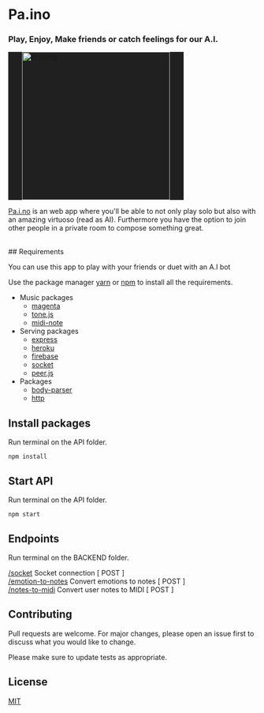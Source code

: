 # Pa.ino
<h3>Play, Enjoy, Make friends or catch feelings for our A.I.</h3>

<img src="https://firebasestorage.googleapis.com/v0/b/play-paino.appspot.com/o/paino-images.jpg?alt=media&token=f802e76f-edfa-4449-b5a5-52e95a2093ce" alt="drawing" width="300" style="background: #202020; padding: 0 2em"/>
</br>

[Pa.i.no](https://play-paino.web.app/) is an web app where you'll be able to not only play solo but also with an amazing 
virtuoso (read as AI). Furthermore you have the option to join other people in a private room to compose something great.

</br>
## Requirements

You can use this app to play with your friends or duet with an A.I bot

Use the package manager [yarn](https://yarnpkg.com/) or [npm](https://www.npmjs.com/) to install all the requirements.
-   Music packages
    - [magenta](https://magenta.github.io/magenta-js/music/index.html)
    - [tone.js](https://tonejs.github.io/)
    - [midi-note](https://www.npmjs.com/package/midi-note)
-   Serving packages
    - [express](https://classic.yarnpkg.com/en/package/exrpress)
    - [heroku](https://dashboard.heroku.com/)
    - [firebase](https://firebase.google.com/)
    - [socket](https://socket.io/)
    - [peer.js](https://peerjs.com/)
-   Packages
    - [body-parser](https://yarnpkg.com/package/body-parser)
    - [http](https://yarnpkg.com/package/http)


## Install packages
Run terminal on the API folder.
```
npm install
```


## Start API
Run terminal on the API folder.
```
npm start
```


## Endpoints
Run terminal on the BACKEND folder.

[/socket](http://localhost:3000/shop/) Socket connection [ POST ]</br>
[/emotion-to-notes](http://localhost:3000/shop/id) Convert emotions to notes [ POST ]</br>
[/notes-to-midi](http://localhost:3000/shop/id) Convert user notes  to MIDI [ POST ] </br>


## Contributing
Pull requests are welcome. For major changes, please open an issue first to discuss what you would like to change.

Please make sure to update tests as appropriate.

## License
[MIT](/LICENSE)